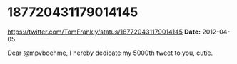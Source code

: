 # 187720431179014145
https://twitter.com/TomFrankly/status/187720431179014145
**Date:** 2012-04-05

Dear @mpvboehme, I hereby dedicate my 5000th tweet to you, cutie.
